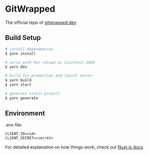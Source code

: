 # GitWrapped

The official repo of [gitwrapped.dev](https://gitwrapped.dev)

## Build Setup

```bash
# install dependencies
$ yarn install

# serve with hot reload at localhost:3000
$ yarn dev

# build for production and launch server
$ yarn build
$ yarn start

# generate static project
$ yarn generate
```

## Environment

.env file:

```env
CLIENT_ID=<id>
CLIENT_SECRET=<secret>
```

For detailed explanation on how things work, check out [Nuxt.js docs](https://nuxtjs.org).

